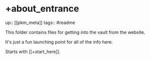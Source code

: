 # +about_entrance

up:: [[pkm_meta]]
tags:: #readme

This folder contains files for getting *into* the vault from the website.

It's just a fun launching point for all of the info here.

Starts with [[+start_here]].
